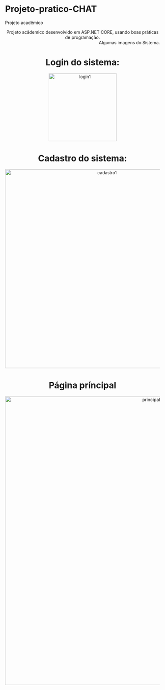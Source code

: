 # Projeto-pratico-CHAT
Projeto acadêmico 
<div align="center">
   Projeto acâdemico desenvolvido em ASP.NET CORE, usando boas práticas de programação.
</div>

<div align="right">
   Algumas imagens do Sistema.
</div>
<div align="center">
  <h1>Login do sistema:</h1>
 </div>
<div align="center">
<img width="221" alt="login1" src="https://user-images.githubusercontent.com/68565199/144123547-6888adf2-8935-480b-88a1-a85ce7c8ef9f.png">

</div>


<div align="center">
  <h1>Cadastro do sistema:</h1>
 </div>
<div align="center">
<img width="648" alt="cadastro1" src="https://user-images.githubusercontent.com/68565199/144123969-6803cd40-a9ab-4f9c-b837-5fbecb80a1ee.png">
</div>

<div align="center">
  <h1>Página príncipal</h1>
 </div>
<div align="center">
<img width="941" alt="principal1" src="https://user-images.githubusercontent.com/68565199/144124915-d37423de-46d5-40c9-b7a1-35a566135815.png">
</div>



